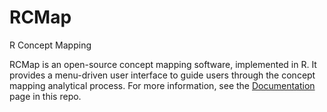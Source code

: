 # RCMap
R Concept Mapping

RCMap is an open-source concept mapping software, implemented in R. It provides a menu-driven user interface to guide users through the concept mapping analytical process. For more information, see the [Documentation](https://haimbar.github.io/RCMap/) page in this repo.
